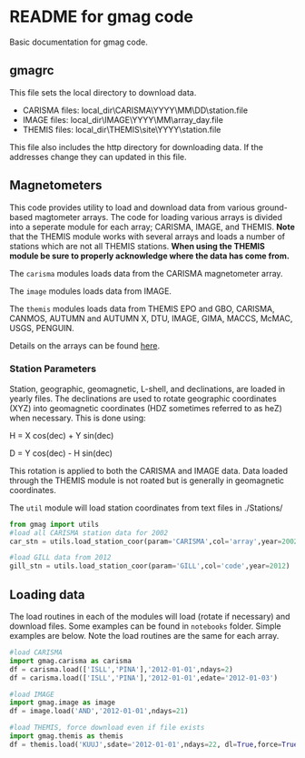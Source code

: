 # README for gmag code

Basic documentation for gmag code. 

## gmagrc

This file sets the local directory to download data. 

- CARISMA files: local_dir\CARISMA\YYYY\MM\DD\station.file
- IMAGE files: local_dir\IMAGE\YYYY\MM\array_day.file
- THEMIS files: local_dir\THEMIS\site\YYYY\station.file

This file also includes the http directory for downloading data. If the addresses change they can updated in this file. 



## Magnetometers 

This code provides utility to load and download data from various ground-based magtometer arrays. The code for loading various arrays is divided into a seperate module for each array; CARISMA, IMAGE, and THEMIS. **Note** that the THEMIS module works with several arrays and loads a number of stations which are not all THEMIS stations. **When using the THEMIS module be sure to properly acknowledge where the data has come from.** 

The ```carisma``` modules loads data from the CARISMA magnetometer array.

The ```image``` modules loads data from IMAGE. 

The ```themis``` modules loads data from THEMIS EPO and GBO, CARISMA, CANMOS, AUTUMN and AUTUMN X, DTU, IMAGE, GIMA, MACCS, McMAC, USGS, PENGUIN.

Details on the arrays can be found [here](./gmag/README.md).

### Station Parameters

Station, geographic, geomagnetic, L-shell, and declinations, are loaded in yearly files. The declinations are used to rotate geographic coordinates (XYZ) into geomagnetic coordinates (HDZ sometimes referred to as heZ) when necessary. This is done using:

H = X cos(dec) + Y sin(dec)

D = Y cos(dec) - H sin(dec)

This rotation is applied to both the CARISMA and IMAGE data. Data loaded through the THEMIS module is not roated but is generally in geomagnetic coordinates.

The ```util``` module will load station coordinates from text files in ./Stations/

```python
from gmag import utils
#load all CARISMA station data for 2002
car_stn = utils.load_station_coor(param='CARISMA',col='array',year=2002)

#load GILL data from 2012
gill_stn = utils.load_station_coor(param='GILL',col='code',year=2012)
```

## Loading data

The load routines in each of the modules will load (rotate if necessary) and download files. Some examples can be found in ```notebooks``` folder. Simple examples are below. Note the load routines are the same for each array.

```python
#load CARISMA
import gmag.carisma as carisma
df = carisma.load(['ISLL','PINA'],'2012-01-01',ndays=2)
df = carisma.load(['ISLL','PINA'],'2012-01-01',edate='2012-01-03')

#load IMAGE
import gmag.image as image
df = image.load('AND','2012-01-01',ndays=21)

#load THEMIS, force download even if file exists
import gmag.themis as themis
df = themis.load('KUUJ',sdate='2012-01-01',ndays=22, dl=True,force=True)


